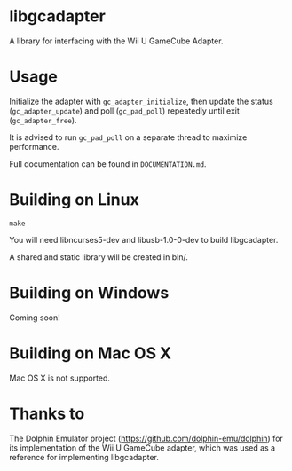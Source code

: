 # libgcadapter


A library for interfacing with the Wii U GameCube Adapter.


# Usage


Initialize the adapter with `gc_adapter_initialize`, then update the status (`gc_adapter_update`) and poll (`gc_pad_poll`) repeatedly until exit (`gc_adapter_free`).


It is advised to run `gc_pad_poll` on a separate thread to maximize performance.


Full documentation can be found in `DOCUMENTATION.md`.


# Building on Linux


`make`


You will need libncurses5-dev and libusb-1.0-0-dev to build libgcadapter.


A shared and static library will be created in bin/. 


# Building on Windows


Coming soon!


# Building on Mac OS X


Mac OS X is not supported.


# Thanks to


The Dolphin Emulator project (https://github.com/dolphin-emu/dolphin) for its implementation of the Wii U GameCube adapter, which was used as a reference for implementing libgcadapter.
